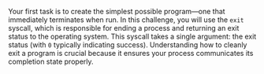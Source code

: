 Your first task is to create the simplest possible program—one that immediately terminates when run.
In this challenge, you will use the `exit` syscall, which is responsible for ending a process and returning an exit status to the operating system.
This syscall takes a single argument: the exit status (with `0` typically indicating success).
Understanding how to cleanly exit a program is crucial because it ensures your process communicates its completion state properly.
